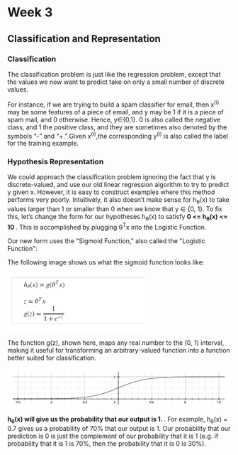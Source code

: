# Week 3

## Classification and Representation

### Classification

The classification problem is just like the regression problem, except that the values we now want to predict take on only a small number of discrete values.

For instance, if we are trying to build a spam classifier for email, then x<sup>(i)</sup> may be some features of a piece of email, and y may be 1 if it is a piece of spam mail, and 0 otherwise. 
Hence, y∈{0,1}. 0 is also called the negative class, and 1 the positive class, and they are sometimes also denoted by the symbols “-” and “+.” 
Given x<sup>(i)</sup>,the corresponding y<sup>(i)</sup> is also called the label for the training example.


### Hypothesis Representation

We could approach the classification problem ignoring the fact that y is discrete-valued, and use our old linear regression algorithm to try to predict y given x. 
However, it is easy to construct examples where this method performs very poorly. 
Intuitively, it also doesn’t make sense for h<sub>θ</sub>(x) to take values larger than 1 or smaller than 0 when we know that y ∈ {0, 1}. 
To fix this, let’s change the form for our hypotheses h<sub>θ</sub>(x) to satisfy <b> 0 <= h<sub>θ</sub>(x) <= 10 </b>.
This is accomplished by plugging θ<sup>T</sup>x into the Logistic Function.

Our new form uses the "Sigmoid Function," also called the "Logistic Function":


The following image shows us what the sigmoid function looks like:

![IMG](img/img1.png)

The function g(z), shown here, maps any real number to the (0, 1) interval, 
making it useful for transforming an arbitrary-valued function into a function better suited for classification.

![IMG](img/img2.png)

<b> h<sub>θ</sub>(x) will give us the probability that our output is 1. </b>. 
For example, h<sub>θ</sub>(x) = 0.7 gives us a probability of 70% that our output is 1. 
Our probability that our prediction is 0 is just the complement of our probability that it is 1 
(e.g. if probability that it is 1 is 70%, then the probability that it is 0 is 30%).

